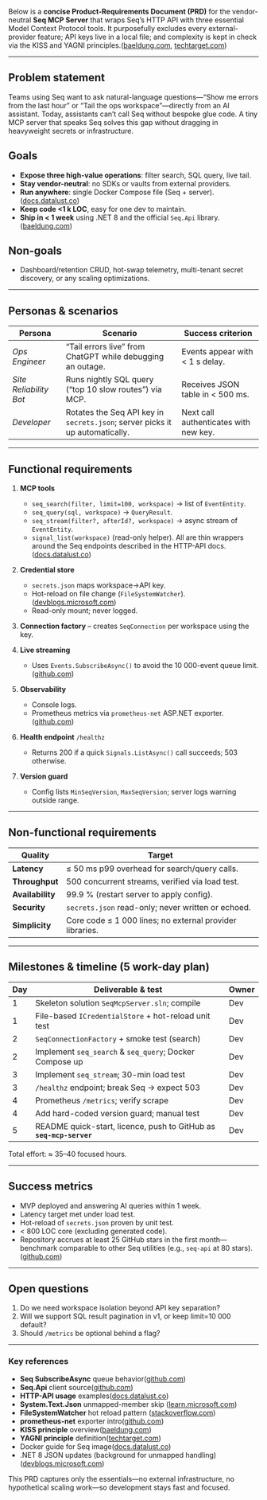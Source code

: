 Below is a **concise Product-Requirements Document (PRD)** for the vendor-neutral **Seq MCP Server** that wraps Seq’s HTTP API with three essential Model Context Protocol tools.
It purposefully excludes every external-provider feature; API keys live in a local file; and complexity is kept in check via the KISS and YAGNI principles.([baeldung.com][1], [techtarget.com][2])

---

## Problem statement

Teams using Seq want to ask natural-language questions—“Show me errors from the last hour” or “Tail the ops workspace”—directly from an AI assistant.  Today, assistants can’t call Seq without bespoke glue code.  A tiny MCP server that speaks Seq solves this gap without dragging in heavyweight secrets or infrastructure.

## Goals

* **Expose three high-value operations**: filter search, SQL query, live tail.
* **Stay vendor-neutral**: no SDKs or vaults from external providers.
* **Run anywhere**: single Docker Compose file (Seq + server).([docs.datalust.co][3])
* **Keep code <1 k LOC**, easy for one dev to maintain.
* **Ship in < 1 week** using .NET 8 and the official `Seq.Api` library.([baeldung.com][1])

## Non-goals

* Dashboard/retention CRUD, hot-swap telemetry, multi-tenant secret discovery, or any scaling optimizations.

---

## Personas & scenarios

| Persona                | Scenario                                                                     | Success criterion                     |
| ---------------------- | ---------------------------------------------------------------------------- | ------------------------------------- |
| *Ops Engineer*         | “Tail errors live” from ChatGPT while debugging an outage.                   | Events appear with < 1 s delay.       |
| *Site Reliability Bot* | Runs nightly SQL query (“top 10 slow routes”) via MCP.                       | Receives JSON table in < 500 ms.      |
| *Developer*            | Rotates the Seq API key in `secrets.json`; server picks it up automatically. | Next call authenticates with new key. |

---

## Functional requirements

1. **MCP tools**

   * `seq_search(filter, limit=100, workspace)` → list of `EventEntity`.
   * `seq_query(sql, workspace)` → `QueryResult`.
   * `seq_stream(filter?, afterId?, workspace)` → async stream of `EventEntity`.
   * `signal_list(workspace)` (read-only helper).
     All are thin wrappers around the Seq endpoints described in the HTTP-API docs.([docs.datalust.co][4])

2. **Credential store**

   * `secrets.json` maps workspace→API key.
   * Hot-reload on file change (`FileSystemWatcher`).([devblogs.microsoft.com][5])
   * Read-only mount; never logged.

3. **Connection factory** – creates `SeqConnection` per workspace using the key.

4. **Live streaming**

   * Uses `Events.SubscribeAsync()` to avoid the 10 000-event queue limit.([github.com][6])

5. **Observability**

   * Console logs.
   * Prometheus metrics via `prometheus-net` ASP.NET exporter.([github.com][7])

6. **Health endpoint** `/healthz`

   * Returns 200 if a quick `Signals.ListAsync()` call succeeds; 503 otherwise.

7. **Version guard**

   * Config lists `MinSeqVersion`, `MaxSeqVersion`; server logs warning outside range.

---

## Non-functional requirements

| Quality          | Target                                                   |
| ---------------- | -------------------------------------------------------- |
| **Latency**      | ≤ 50 ms p99 overhead for search/query calls.             |
| **Throughput**   | 500 concurrent streams, verified via load test.          |
| **Availability** | 99.9 % (restart server to apply config).                 |
| **Security**     | `secrets.json` read-only; never written or echoed.       |
| **Simplicity**   | Core code ≤ 1 000 lines; no external provider libraries. |

---

## Milestones & timeline (5 work-day plan)

| Day | Deliverable & test                                                  | Owner |
| --- | ------------------------------------------------------------------- | ----- |
| 1   | Skeleton solution `SeqMcpServer.sln`; compile                       | Dev   |
| 1   | File-based `ICredentialStore` + hot-reload unit test                | Dev   |
| 2   | `SeqConnectionFactory` + smoke test (search)                        | Dev   |
| 2   | Implement `seq_search` & `seq_query`; Docker Compose up             | Dev   |
| 3   | Implement `seq_stream`; 30-min load test                            | Dev   |
| 3   | `/healthz` endpoint; break Seq → expect 503                         | Dev   |
| 4   | Prometheus `/metrics`; verify scrape                                | Dev   |
| 4   | Add hard-coded version guard; manual test                           | Dev   |
| 5   | README quick-start, licence, push to GitHub as **`seq-mcp-server`** | Dev   |

Total effort: ≈ 35–40 focused hours.

---

## Success metrics

* MVP deployed and answering AI queries within 1 week.
* Latency target met under load test.
* Hot-reload of `secrets.json` proven by unit test.
* < 800 LOC core (excluding generated code).
* Repository accrues at least 25 GitHub stars in the first month—benchmark comparable to other Seq utilities (e.g., `seq-api` at 80 stars).([github.com][6])

---

## Open questions

1. Do we need workspace isolation beyond API key separation?
2. Will we support SQL result pagination in v1, or keep limit=10 000 default?
3. Should `/metrics` be optional behind a flag?

---

### Key references

* **Seq SubscribeAsync** queue behavior([github.com][6])
* **Seq.Api** client source([github.com][6])
* **HTTP-API usage** examples([docs.datalust.co][4])
* **System.Text.Json** unmapped-member skip ([learn.microsoft.com][8])
* **FileSystemWatcher** hot reload pattern ([stackoverflow.com][9])
* **prometheus-net** exporter intro([github.com][7])
* **KISS principle** overview([baeldung.com][1])
* **YAGNI principle** definition([techtarget.com][2])
* Docker guide for Seq image([docs.datalust.co][3])
* .NET 8 JSON updates (background for unmapped handling)([devblogs.microsoft.com][5])

This PRD captures only the essentials—no external infrastructure, no hypothetical scaling work—so development stays fast and focused.

[1]: https://www.baeldung.com/cs/kiss-software-design-principle?utm_source=chatgpt.com "KISS Software Design Principle | Baeldung on Computer Science"
[2]: https://www.techtarget.com/whatis/definition/You-arent-gonna-need-it?utm_source=chatgpt.com "What is YAGNI principle (You Aren't Gonna Need It)? - TechTarget"
[3]: https://docs.datalust.co/docs/getting-started-with-docker?utm_source=chatgpt.com "Getting Started with Docker - Seq Documentation"
[4]: https://docs.datalust.co/docs/using-the-http-api?utm_source=chatgpt.com "Using the HTTP API - Seq Documentation"
[5]: https://devblogs.microsoft.com/dotnet/system-text-json-in-dotnet-8/?utm_source=chatgpt.com "What's new in System.Text.Json in .NET 8 - Microsoft Developer Blogs"
[6]: https://github.com/datalust/seq-api?utm_source=chatgpt.com "datalust/seq-api: HTTP API client for Seq - GitHub"
[7]: https://github.com/prometheus-net/prometheus-net?utm_source=chatgpt.com "NET library to instrument your code with Prometheus metrics - GitHub"
[8]: https://learn.microsoft.com/en-us/dotnet/standard/serialization/system-text-json/missing-members?utm_source=chatgpt.com "Handle unmapped members during deserialization - .NET"
[9]: https://stackoverflow.com/questions/9804401/how-to-use-filesystemwatcher-to-change-cache-data?utm_source=chatgpt.com "how to use FileSystemWatcher to change cache data?"
